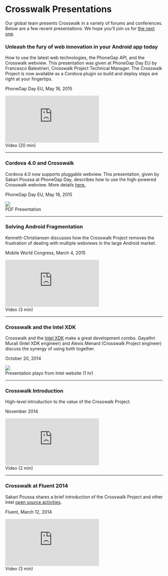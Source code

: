 # Crosswalk Presentations
Our global team presents Crosswalk in a variety of forums and conferences. Below are a few recent presentations. We hope you'll join us for <a href="/documentation/community/conferences.html">the next one</a>.

<div class="presentation-div">
  <div class="presentation-title">
    <h3>Unleash the fury of web innovation in your Android app today</h3>
    <p>How to use the latest web technologies, the PhoneGap API, and the Crosswalk webview. This presentation was given at PhoneGap Day EU by Francesco Balestrieri, Crosswalk Project Technical Manager. The Crosswalk Project is now available as a Cordova plugin so build and deploy steps are right at your fingertips.</p>
    <p>PhoneGap Day EU, May 18, 2015</p>
  </div>
  <div class="presentation-graphic">
    <iframe class="presentation" src="https://www.youtube.com/embed/s_3gUHwg4ms" frameborder="0" allowfullscreen></iframe>
    <div class="presentation-caption">Video (20 min)</div>
  </div>
</div>

<hr class="presentation-splitter" />

<div class="presentation-div">
  <div class="presentation-title">
    <h3>Cordova 4.0 and Crosswalk</h3>
    <p>Cordova 4.0 now supports pluggable webview. This presentation, given by Sakari Poussa at PhoneGap Day, describes how to use the high-powered Crosswalk webview. More details <a href="/documentation/cordova.html">here.</a></p>
    <p>PhoneGap Day EU, May 18, 2015</p>
  </div>
  <div class="presentation-graphic">
   <a class="presentation-link" href="/assets/presentations/Crosswalk for PhoneGap Day EU 2015 - Workshop.pdf" />
    <img class="presentation-img"  src="/assets/presentations/Crosswalk for PhoneGap Day EU 2015 - Workshop.jpg" />
   </a><br/>
   <div class="presentation-caption">PDF Presentation</div>
  </div>
</div>

<hr class="presentation-splitter" />

<div class="presentation-div">
  <div class="presentation-title">
    <h3>Solving Android Fragmentation</h3>
    <p>Kenneth Christiansen discusses how the Crosswalk Project removes the frustration of dealing with multiple webviews in the large Android market.</p>
    <p>Mobile World Congress, March 4, 2015</p>
  </div>
  <div class="presentation-graphic">
    <iframe class="presentation-img" src="https://www.youtube.com/embed/GHEXR8TgbAk?vq=large" frameborder="0" allowfullscreen></iframe>
    <div class="presentation-caption">Video (3 min)</div>
  </div>
</div>

<hr class="presentation-splitter" />

<div class="presentation-div">
  <div class="presentation-title">
    <h3>Crosswalk and the Intel XDK</h3>
    <p>Crosswalk and the <a href="https://software.intel.com/en-us/intel-xdk">Intel XDK</a> make a great development combo. Gayathri Murali (Intel XDK engineer) and Alexis Menard (Crosswalk Project engineer) discuss the synergy of using both together.</p>
    <p>October 20, 2014</p>
  </div>
  <div class="presentation-graphic">
   <a class="presentation-link" href="https://software.intel.com/en-us/videos/using-intel-xdk-to-build-html5-applications#10272014">
    <img class="presentation-img"  src="/assets/presentations/xdk-crosswalk-webinar.jpg" />
   </a><br/>
   <div class="presentation-caption">Presentation plays from Intel website (1 hr)</div>
  </div>
</div>

<hr class="presentation-splitter" />

<div class="presentation-div">
  <div class="presentation-title">
    <h3>Crosswalk Introduction</h3>
    <p>High-level introduction to the value of the Crosswalk Project.</p>
    <p>November 2014</p>
  </div>
  <div class="presentation-graphic">
    <iframe class="presentation-img" src="https://www.youtube.com/embed/q2Fhr0_HzmM?vq=large" frameborder="0" allowfullscreen></iframe>
    <div class="presentation-caption">Video (2 min)</div>
  </div>
</div>

<hr class="presentation-splitter" />

<div class="presentation-div">
  <div class="presentation-title">
    <h3>Crosswalk at Fluent 2014</h3>
    <p>Sakari Poussa shares a brief introduction of the Crosswalk Project and other Intel <a href="https://01.org/">open source activities</a>.</p>
    <p>Fluent, March 12, 2014</p>
  </div>
  <div class="presentation-graphic">
    <iframe class="presentation-img" src="https://www.youtube.com/embed/qNuc8eZRdXY?vq=large" frameborder="0" allowfullscreen></iframe>
    <div class="presentation-caption">Video (3 min)</div>
  </div>
</div>

